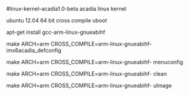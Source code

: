 #linux-kernel-acadia1.0-beta
acadia linux kernel

ubuntu 12.04 64 bit cross compile uboot

apt-get install gcc-arm-linux-gnueabihf

make ARCH=arm CROSS_COMPILE=arm-linux-gnueabihf- imx6acadia_defconfig 

make ARCH=arm CROSS_COMPILE=arm-linux-gnueabihf- menuconfig 

make ARCH=arm CROSS_COMPILE=arm-linux-gnueabihf- clean 

make ARCH=arm CROSS_COMPILE=arm-linux-gnueabihf- uImage
